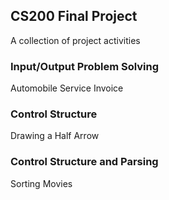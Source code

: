 ## CS200 Final Project

A collection of project activities

### Input/Output Problem Solving
Automobile Service Invoice

### Control Structure
Drawing a Half Arrow

### Control Structure and Parsing
Sorting Movies
